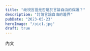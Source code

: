 ```yaml
---
title: "歧視言語是否屬於言論自由的保護？"
description: "討論言論自由的邊界"
pubDate: "2023-05-23"
heroImage: "/pic1.jpg"
draft: true
---
```


內文